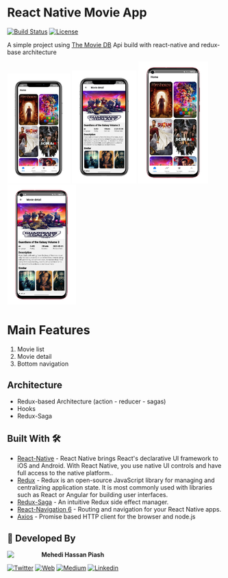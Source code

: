 # React Native Movie App
[![Build Status](https://travis-ci.org/skydoves/TheMovies2.svg?branch=master)](https://travis-ci.org/piashcse/Hilt-MVVM-Compose-Movie)
<a href="https://github.com/piashcse"><img alt="License" src="https://img.shields.io/static/v1?label=GitHub&message=piashcse&color=C51162"/></a>

A simple project using [The Movie DB](https://www.themoviedb.org) Api build with react-native and redux-base architecture<br>

<p float="left">
  <img width="29.2%" height="50%" src="https://github.com/piashcse/react-native-movie/blob/main/screenshots/Screenshot_20220514_103102.png" />
  <img width="30%" height="50%" src="https://github.com/piashcse/react-native-movie/blob/main/screenshots/Screenshot_20220514_103440.png" />
  <img width="32.4%" height="50%" src="https://github.com/piashcse/react-native-movie/blob/main/screenshots/Screenshot_20220514_103130.png" />
  <img width="32%" height="50%" src="https://github.com/piashcse/react-native-movie/blob/main/screenshots/Screenshot_20220514_103631.png" />
</p>

# Main Features
1. Movie list 
2. Movie detail
3. Bottom navigation

## Architecture
  - Redux-based Architecture (action - reducer - sagas)
  - Hooks
  - Redux-Saga

## Built With 🛠
- [React-Native](https://reactnative.dev/) - React Native brings React's declarative UI framework to iOS and Android. With React Native, you use native UI controls and have full access to the native platform..
- [Redux](https://redux.js.org/) - Redux is an open-source JavaScript library for managing and centralizing application state. It is most commonly used with libraries such as React or Angular for building user interfaces.
- [Redux-Saga](https://redux-saga.js.org/) - An intuitive Redux side effect manager.
- [React-Navigation 6](https://reactnavigation.org/) - Routing and navigation for your React Native apps.
- [Axios](https://github.com/axios/axios) - Promise based HTTP client for the browser and node.js

## 👨 Developed By

<a href="https://twitter.com/piashcse" target="_blank">
  <img src="https://avatars.githubusercontent.com/piashcse" width="80" align="left">
</a>

**Mehedi Hassan Piash**

[![Twitter](https://img.shields.io/badge/-twitter-grey?logo=twitter)](https://twitter.com/piashcse)
[![Web](https://img.shields.io/badge/-web-grey?logo=appveyor)](https://piashcse.github.io/)
[![Medium](https://img.shields.io/badge/-medium-grey?logo=medium)](https://medium.com/@piashcse)
[![Linkedin](https://img.shields.io/badge/-linkedin-grey?logo=linkedin)](https://www.linkedin.com/in/piashcse/)
